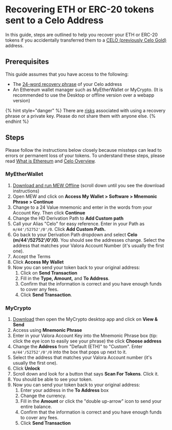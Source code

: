 # Recovering ETH or ERC-20 tokens sent to a Celo Address

In this guide, steps are outlined to help you recover your ETH or ERC-20 tokens if you accidentally transferred them to a [CELO (previously Celo Gold)](../overview.md#background-and-key-concepts) address.

## Prerequisites

This guide assumes that you have access to the following:

- The [24-word recovery phrase](https://kb.myetherwallet.com/en/security-and-privacy/what-is-a-mnemonic-phrase/) of your Celo address
- An Ethereum wallet manager such as MyEtherWallet or MyCrypto. (It is recommended to use the Desktop or offline version over a webapp version)

{% hint style="danger" %}
There are [risks](https://www.cryptomathic.com/news-events/blog/cryptographic-key-management-the-risks-and-mitigations) associated with using a recovery phrase or a private key. Please do not share them with anyone else.
{% endhint %}

## Steps

Please follow the instructions below closely because missteps can lead to errors or permanent loss of your tokens. To understand these steps, please read [What is Ethereum](https://ethereum.org/en/what-is-ethereum/) and [Celo Overview](https://docs.celo.org/overview).

### MyEtherWallet

1. [Download and run MEW Offline](https://kb.myetherwallet.com/en/offline/using-mew-offline/) (scroll down until you see the download instructions)
2. Open MEW and click on **Access My Wallet > Software > Mnemonic Phrase > Continue**
3. Change to a 24 Value mnemonic and enter in the words from your Account Key. Then click **Continue**
4. Change the HD Derivation Path to **Add Custom path**
5. Call your Alias "Celo" for easy reference. Enter in your Path as `m/44'/52752'/0'/0`. Click **Add Custom Path.** 
6. Go back to your Derivation Path dropdown and select **Celo (m/44'/52752'/0'/0)**. You should see the addresses change. Select the address that matches your Valora Account Number (it's usually the first one).
7. Accept the Terms
8. Click **Access My Wallet**
9. Now you can send your token back to your original address:
    1. Click on **Send Transaction**
    2. Fill in the **Type, Amount,** and **To Address**.
    3. Confirm that the information is correct and you have enough funds to cover any fees.
    4. Click **Send Transaction**.

### MyCrypto

1. [Download](https://app.mycrypto.com/download-desktop-app) then open the MyCrypto desktop app and click on **View & Send**
2. Access using **Mnemonic Phrase**
3. Enter in your Valora Account Key into the Mnemonic Phrase box (tip: click the eye icon to easily see your phrase) the click **Choose address**
4. Change the **Address** from "Default (ETH)" to "Custom". Enter `m/44'/52752'/0'/0` into the box that pops up next to it.
5. Select the address that matches your Valora Account number (it's usually the first one).
6. Click **Unlock**
7. Scroll down and look for a button that says **Scan For Tokens**. Click it.
8. You should be able to see your token.
9. Now you can send your token back to your original address:
    1. Enter your address in the **To Address** box
    2. Change the currency.
    3. Fill in the **Amount** or click the "double up-arrow" icon to send your entire balance.
    4. Confirm that the information is correct and you have enough funds to cover any fees.
    5. Click **Send Transaction**
